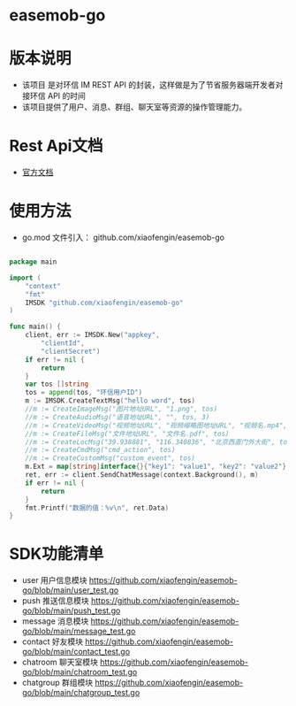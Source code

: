 # easemob-go

# 版本说明
- 该项目 是对环信 IM REST API 的封装，这样做是为了节省服务器端开发者对接环信 API 的时间
- 该项目提供了用户、消息、群组、聊天室等资源的操作管理能力。

# Rest Api文档
- [官方文档](https://docs-im-beta.easemob.com/document/server-side/overview.html)

# 使用方法
- go.mod 文件引入： github.com/xiaofengin/easemob-go

```go

package main

import (
	"context"
	"fmt"
	IMSDK "github.com/xiaofengin/easemob-go"
)

func main() {
	client, err := IMSDK.New("appkey",
		"clientId",
		"clientSecret")
	if err != nil {
		return
	}
	var tos []string
	tos = append(tos, "环信用户ID")
	m := IMSDK.CreateTextMsg("hello word", tos)
	//m := CreateImageMsg("图片地址URL", "1.png", tos)
	//m := CreateAudioMsg("语音地址URL", "", tos, 3)
	//m := CreateVideoMsg("视频地址URL", "视频缩略图地址URL", "视频名.mp4", tos)
	//m := CreateFileMsg("文件地址URL", "文件名.pdf", tos)
	//m := CreateLocMsg("39.938881", "116.340836", "北京西直门外大街", tos)
	//m := CreateCmdMsg("cmd_action", tos)
	//m := CreateCustomMsg("custom_event", tos)
	m.Ext = map[string]interface{}{"key1": "value1", "key2": "value2"}
	ret, err := client.SendChatMessage(context.Background(), m)
	if err != nil {
		return
	}
	fmt.Printf("数据的值：%v\n", ret.Data)
}

```

# SDK功能清单
- user 用户信息模块  https://github.com/xiaofengin/easemob-go/blob/main/user_test.go
- push 推送信息模块  https://github.com/xiaofengin/easemob-go/blob/main/push_test.go
- message 消息模块  https://github.com/xiaofengin/easemob-go/blob/main/message_test.go
- contact 好友模块  https://github.com/xiaofengin/easemob-go/blob/main/contact_test.go
- chatroom 聊天室模块  https://github.com/xiaofengin/easemob-go/blob/main/chatroom_test.go
- chatgroup 群组模块  https://github.com/xiaofengin/easemob-go/blob/main/chatgroup_test.go
